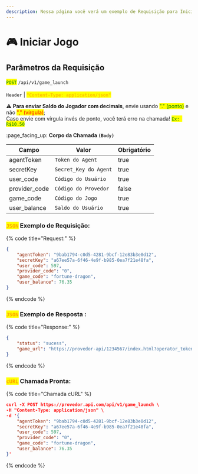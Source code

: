 ```yaml
---
description: Nessa página você verá um exemplo de Requisição para Iniciar um Jogo.
---
```


# 🎮 Iniciar Jogo

## Parâmetros da Requisição

<mark style="color:green;">`POST`</mark> `/api/v1/game_launch`\
\
`Header` | <mark style="color:orange;">`"Content-Type: application/json"`</mark>

:warning: **Para enviar Saldo do Jogador com decimais**, envie usando <mark style="color:green;">"." (ponto)</mark> e não <mark style="color:red;">"," (vírgula)</mark>;\
Caso envie com vírgula invés de ponto, você terá erro na chamada! <mark style="color:green;">`Ex: R$10.50`</mark>

:page\_facing\_up: **Corpo da Chamada `(Body)`**

<table><thead><tr><th>Campo</th><th>Valor</th><th data-type="checkbox">Obrigatório</th></tr></thead><tbody><tr><td>agentToken</td><td><code>Token do Agent</code></td><td>true</td></tr><tr><td>secretKey</td><td><code>Secret_Key do Agent</code></td><td>true</td></tr><tr><td>user_code</td><td><code>Código do Usuário</code></td><td>true</td></tr><tr><td>provider_code</td><td><code>Código do Provedor</code></td><td>false</td></tr><tr><td>game_code</td><td><code>Código do Jogo</code></td><td>true</td></tr><tr><td>user_balance</td><td><code>Saldo do Usuário</code></td><td>true</td></tr></tbody></table>

### <mark style="color:orange;">`JSON`</mark>  Exemplo de Requisição:

{% code title="Request:" %}
```json
{
    "agentToken": "9bab1794-c0d5-4281-9bcf-12e83b3e0d12",
    "secretKey": "a67ee57a-6f46-4e9f-b985-0ea7f21e48fa",
    "user_code": 597,
    "provider_code": "0",
    "game_code": "fortune-dragon",
    "user_balance": 76.35
}
```
{% endcode %}

### <mark style="color:orange;">`JSON`</mark>  Exemplo de Resposta :

{% code title="Response:" %}
```json
{
    "status": "sucess",
    "game_url": "https://provedor-api/1234567/index.html?operator_token=W12f22fb=&btt=1&t=9bab1794-c0d5-4281-9bcf-12e83b3e0d12&or=provedor.api&api=provedor.api"
}
```
{% endcode %}

### <mark style="color:orange;">`cURL`</mark>  Chamada Pronta:

{% code title="Chamada cURL" %}
```json
curl -X POST https://provedor.api.com/api/v1/game_launch \
-H "Content-Type: application/json" \
-d '{
    "agentToken": "9bab1794-c0d5-4281-9bcf-12e83b3e0d12",
    "secretKey": "a67ee57a-6f46-4e9f-b985-0ea7f21e48fa",
    "user_code": 597,
    "provider_code": "0",
    "game_code": "fortune-dragon",
    "user_balance": 76.35
}'
```
{% endcode %}

